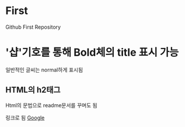 # First
Github First Repository

# '샵'기호를 통해 Bold체의 title 표시 가능
일반적인 글씨는 normal하게 표시됨

<h2>HTML의 h2태그</h2>
<p>Html의 문법으로 readme문서를 꾸며도 됨<p>
<p>링크로 됨  <a href='http://www.google.com'>Google</a></p>

